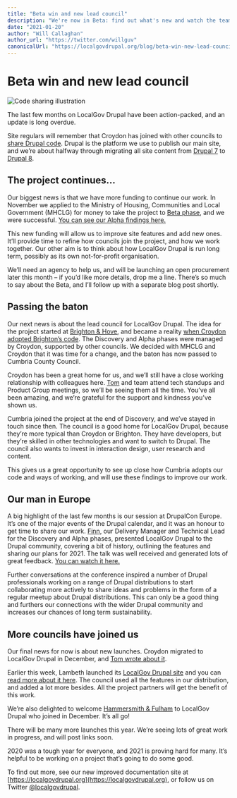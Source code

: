 ```yaml
---
title: "Beta win and new lead council"
description: "We're now in Beta: find out what's new and watch the team's presentation to DrupalCon Europe."
date: "2021-01-20"
author: "Will Callaghan"
author_url: "https://twitter.com/willguv"
canonicalUrl: "https://localgovdrupal.org/blog/beta-win-new-lead-council.html"
---
```


# Beta win and new lead council

![Code sharing illustration](~@images/codesharing.jpg)

The last few months on LocalGov Drupal have been action-packed, and an update is long overdue.

Site regulars will remember that Croydon has joined with other councils to [share Drupal code](https://croydon.digital/tag/code-sharing/). Drupal is the platform we use to publish our main site, and we’re about halfway through migrating all site content from [Drupal 7](https://croydon.gov.uk/) to [Drupal 8](https://new.croydon.gov.uk/coronavirus-information-and-service-updates).

## The project continues…

Our biggest news is that we have more funding to continue our work. In November we applied to the Ministry of Housing, Communities and Local Government (MHCLG) for money to take the project to [Beta phase](https://www.gov.uk/service-manual/agile-delivery/how-the-beta-phase-works), and we were successful. [You can see our Alpha findings here.](https://docs.google.com/presentation/d/e/2PACX-1vRd7_MFmpcnDtKQAhamUDVZ7FTxxLfbJVsWVEc8xaRBCUunqrFPPVfrjq_3X2LjzcbSQPYopy0E5f0J/pub?start=false&loop=false&delayms=3000)

This new funding will allow us to improve site features and add new ones. It’ll provide time to refine how councils join the project, and how we work together. Our other aim is to think about how LocalGov Drupal is run long term, possibly as its own not-for-profit organisation.

We’ll need an agency to help us, and will be launching an open procurement later this month – if you’d like more details, drop me a line. There’s so much to say about the Beta, and I’ll follow up with a separate blog post shortly.

## Passing the baton

Our next news is about the lead council for LocalGov Drupal. The idea for the project started at [Brighton & Hove](https://www.brighton-hove.gov.uk/), and became a reality [when Croydon adopted Brighton’s code](https://croydon.digital/2019/07/15/croydon-council-is-sharing-a-publishing-platform-with-brighton-hove/). The Discovery and Alpha phases were managed by Croydon, supported by other councils. We decided with MHCLG and Croydon that it was time for a change, and the baton has now passed to Cumbria County Council.

Croydon has been a great home for us, and we’ll still have a close working relationship with colleagues here. [Tom](https://twitter.com/tomsteel) and team attend tech standups and Product Group meetings, so we’ll be seeing them all the time. You’ve all been amazing, and we’re grateful for the support and kindness you’ve shown us.

Cumbria joined the project at the end of Discovery, and we’ve stayed in touch since then. The council is a good home for LocalGov Drupal, because they’re more typical than Croydon or Brighton. They have developers, but they’re skilled in other technologies and want to switch to Drupal. The council also wants to invest in interaction design, user research and content.

This gives us a great opportunity to see up close how Cumbria adopts our code and ways of working, and will use these findings to improve our work.

## Our man in Europe

A big highlight of the last few months is our session at DrupalCon Europe. It’s one of the major events of the Drupal calendar, and it was an honour to get time to share our work. [Finn](https://twitter.com/finnlewis), our Delivery Manager and Technical Lead for the Discovery and Alpha phases, presented LocalGov Drupal to the Drupal community, covering a bit of history, outlining the features and sharing our plans for 2021. The talk was well received and generated lots of great feedback. [You can watch it here.](https://www.youtube.com/watch?v=5FOhR0kqbjQ&list=PLpeDXSh4nHjTP7vRC6LCak9adK2yp1P5S)

Further conversations at the conference inspired a number of Drupal professionals working on a range of Drupal distributions to start collaborating more actively to share ideas and problems in the form of a regular meetup about Drupal distributions. This can only be a good thing and furthers our connections with the wider Drupal community and increases our chances of long term sustainability.

## More councils have joined us

Our final news for now is about new launches. Croydon migrated to LocalGov Drupal in December, and [Tom wrote about it](https://croydon.digital/2020/12/17/croydon-goes-live-with-localgov-drupal).

Earlier this week, Lambeth launched its [LocalGov Drupal site](https://beta.lambeth.gov.uk/) and you can [read more about it here](https://twitter.com/lambeth_council/status/1348975674602745859). The council used all the features in our distribution, and added a lot more besides. All the project partners will get the benefit of this work.

We’re also delighted to welcome [Hammersmith & Fulham](https://www.lbhf.gov.uk/) to LocalGov Drupal who joined in December. It’s all go!

There will be many more launches this year. We’re seeing lots of great work in progress, and will post links soon.

2020 was a tough year for everyone, and 2021 is proving hard for many. It’s helpful to be working on a project that’s going to do some good.

To find out more, see our new improved documentation site at [https://localgovdrupal.org](https://localgovdrupal.org), or follow us on Twitter [@localgovdrupal](https://twitter.com/localgovdrupal).
